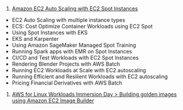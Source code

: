 
1. [Amazon EC2 Auto Scaling with EC2 Spot Instances](https://aws.amazon.com/tutorials/ec2-auto-scaling-spot-instances/)
- EC2 Auto Scaling with multiple instance types
- ECS: Cost Optimize Container Workloads using EC2 Spot
- Using Spot Instances with EKS
- EKS and Karpenter
- Using Amazon SageMaker Managed Spot Training
- Running Spark apps with EMR on Spot Instances
- CI/CD and Test Workloads with EC2 Spot Instances
- Rendering Blender Projects with AWS Batch
- Running EC2 Workloads at Scale with EC2 autoscaling
- Running Efficient and Resilient Workloads with EC2 autoscaling
- Pricing Financial Derivatives with AWS Batch

1. [AWS for Linux Workloads Immersion Day > Building golden images using Amazon EC2 Image Builder](https://catalog.us-east-1.prod.workshops.aws/workshops/a8e9c6a6-0ba9-48a7-a90d-378a440ab8ba/en-US/100-ec2-ib)